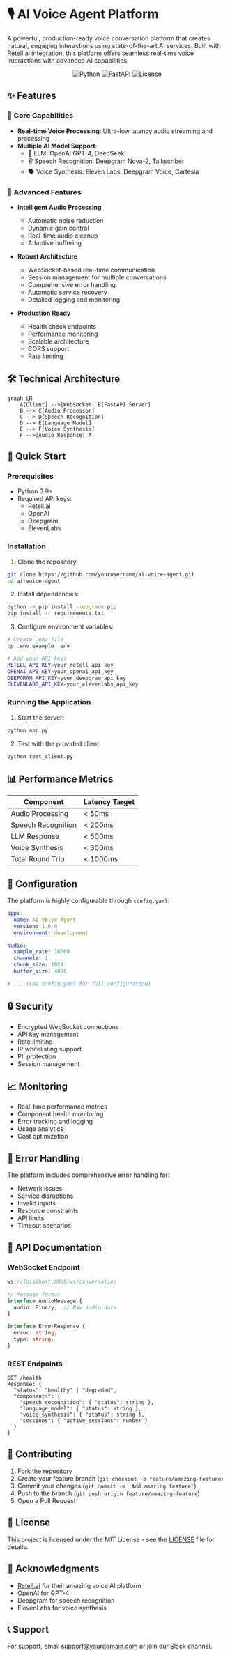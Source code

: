 # 🎙️ AI Voice Agent Platform

A powerful, production-ready voice conversation platform that creates natural, engaging interactions using state-of-the-art AI services. Built with Retell.ai integration, this platform offers seamless real-time voice interactions with advanced AI capabilities.

<div align="center">

![Python](https://img.shields.io/badge/python-v3.9+-blue.svg)
![FastAPI](https://img.shields.io/badge/FastAPI-0.104.1-green.svg)
![License](https://img.shields.io/badge/license-MIT-blue.svg)

</div>

## ✨ Features

### 🚀 Core Capabilities
- **Real-time Voice Processing**: Ultra-low latency audio streaming and processing
- **Multiple AI Model Support**: 
  - 🧠 LLM: OpenAI GPT-4, DeepSeek
  - 👂 Speech Recognition: Deepgram Nova-2, Talkscriber
  - 🗣️ Voice Synthesis: Eleven Labs, Deepgram Voice, Cartesia

### 💫 Advanced Features
- **Intelligent Audio Processing**
  - Automatic noise reduction
  - Dynamic gain control
  - Real-time audio cleanup
  - Adaptive buffering

- **Robust Architecture**
  - WebSocket-based real-time communication
  - Session management for multiple conversations
  - Comprehensive error handling
  - Automatic service recovery
  - Detailed logging and monitoring

- **Production Ready**
  - Health check endpoints
  - Performance monitoring
  - Scalable architecture
  - CORS support
  - Rate limiting

## 🛠️ Technical Architecture

```mermaid
graph LR
    A[Client] -->|WebSocket| B[FastAPI Server]
    B --> C[Audio Processor]
    C --> D[Speech Recognition]
    D --> E[Language Model]
    E --> F[Voice Synthesis]
    F -->|Audio Response| A
```

## 🚀 Quick Start

### Prerequisites

- Python 3.9+
- Required API keys:
  - Retell.ai
  - OpenAI
  - Deepgram
  - ElevenLabs

### Installation

1. Clone the repository:
```bash
git clone https://github.com/yourusername/ai-voice-agent.git
cd ai-voice-agent
```

2. Install dependencies:
```bash
python -m pip install --upgrade pip
pip install -r requirements.txt
```

3. Configure environment variables:
```bash
# Create .env file
cp .env.example .env

# Add your API keys
RETELL_API_KEY=your_retell_api_key
OPENAI_API_KEY=your_openai_api_key
DEEPGRAM_API_KEY=your_deepgram_api_key
ELEVENLABS_API_KEY=your_elevenlabs_api_key
```

### Running the Application

1. Start the server:
```bash
python app.py
```

2. Test with the provided client:
```bash
python test_client.py
```

## 📊 Performance Metrics

| Component | Latency Target |
|-----------|---------------|
| Audio Processing | < 50ms |
| Speech Recognition | < 200ms |
| LLM Response | < 500ms |
| Voice Synthesis | < 300ms |
| Total Round Trip | < 1000ms |

## 🔧 Configuration

The platform is highly configurable through `config.yaml`:

```yaml
app:
  name: AI Voice Agent
  version: 1.0.0
  environment: development

audio:
  sample_rate: 16000
  channels: 1
  chunk_size: 1024
  buffer_size: 4096

# ... (see config.yaml for full configuration)
```

## 🔒 Security

- Encrypted WebSocket connections
- API key management
- Rate limiting
- IP whitelisting support
- PII protection
- Session management

## 📈 Monitoring

- Real-time performance metrics
- Component health monitoring
- Error tracking and logging
- Usage analytics
- Cost optimization

## 🐛 Error Handling

The platform includes comprehensive error handling for:
- Network issues
- Service disruptions
- Invalid inputs
- Resource constraints
- API limits
- Timeout scenarios

## 📝 API Documentation

### WebSocket Endpoint

```typescript
ws://localhost:8000/ws/conversation

// Message format
interface AudioMessage {
  audio: Binary;  // Raw audio data
}

interface ErrorResponse {
  error: string;
  type: string;
}
```

### REST Endpoints

```http
GET /health
Response: {
  "status": "healthy" | "degraded",
  "components": {
    "speech_recognition": { "status": string },
    "language_model": { "status": string },
    "voice_synthesis": { "status": string },
    "sessions": { "active_sessions": number }
  }
}
```

## 🤝 Contributing

1. Fork the repository
2. Create your feature branch (`git checkout -b feature/amazing-feature`)
3. Commit your changes (`git commit -m 'Add amazing feature'`)
4. Push to the branch (`git push origin feature/amazing-feature`)
5. Open a Pull Request

## 📄 License

This project is licensed under the MIT License - see the [LICENSE](LICENSE) file for details.

## 🙏 Acknowledgments

- [Retell.ai](https://retell.ai) for their amazing voice AI platform
- OpenAI for GPT-4
- Deepgram for speech recognition
- ElevenLabs for voice synthesis

## 📞 Support

For support, email support@yourdomain.com or join our Slack channel.
